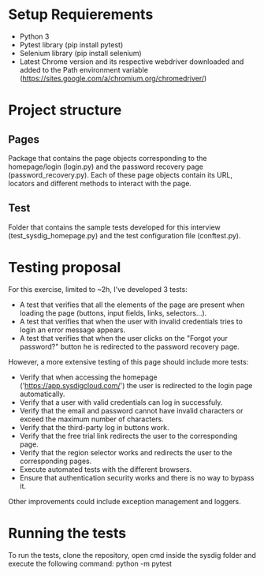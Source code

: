 # Setup Requierements
- Python 3
- Pytest library (pip install pytest)
- Selenium library (pip install selenium)
- Latest Chrome version and its respective webdriver downloaded and added to the Path environment variable
(https://sites.google.com/a/chromium.org/chromedriver/)

# Project structure
## Pages
Package that contains the page objects corresponding to the homepage/login (login.py) and the password recovery page (password_recovery.py). Each of these page objects contain its URL, locators and different methods to interact with the page.

## Test
Folder that contains the sample tests developed for this interview (test_sysdig_homepage.py) and the test configuration file (conftest.py).

# Testing proposal
For this exercise, limited to ~2h, I've developed 3 tests:
- A test that verifies that all the elements of the page are present when loading the page (buttons, input fields, links, selectors...).
- A test that verifies that when the user with invalid credentials tries to login an error message appears.
- A test that verifies that when the user clicks on the "Forgot your password?" button he is redirected to the password recovery page.

However, a more extensive testing of this page should include more tests:
- Verify that when accessing the homepage ('https://app.sysdigcloud.com/') the user is redirected to the login page automatically.
- Verify that a user with valid credentials can log in successfuly.
- Verify that the email and password cannot have invalid characters or exceed the maximum number of characters.
- Verify that the third-party log in buttons work.
- Verify that the free trial link redirects the user to the corresponding page.
- Verify that the region selector works and redirects the user to the corresponding pages.
- Execute automated tests with the different browsers.
- Ensure that authentication security works and there is no way to bypass it.

Other improvements could include exception management and loggers.

# Running the tests
To run the tests, clone the repository, open cmd inside the sysdig folder and execute the following command: python -m pytest



